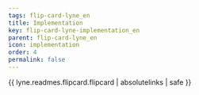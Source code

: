 ```yaml
---
tags: flip-card-lyne_en
title: Implementation
key: flip-card-lyne-implementation_en
parent: flip-card-lyne_en
icon: implementation
order: 4
permalink: false  
---
```

{{ lyne.readmes.flipcard.flipcard | absolutelinks | safe }}


